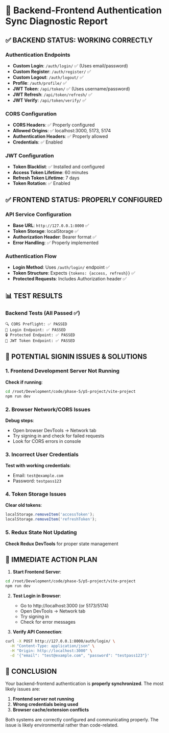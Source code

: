 # 🚀 Backend-Frontend Authentication Sync Diagnostic Report

## ✅ **BACKEND STATUS: WORKING CORRECTLY**

### Authentication Endpoints
- **Custom Login**: `/auth/login/` ✅ (Uses email/password)
- **Custom Register**: `/auth/register/` ✅
- **Custom Logout**: `/auth/logout/` ✅
- **Profile**: `/auth/profile/` ✅
- **JWT Token**: `/api/token/` ✅ (Uses username/password)
- **JWT Refresh**: `/api/token/refresh/` ✅
- **JWT Verify**: `/api/token/verify/` ✅

### CORS Configuration
- **CORS Headers**: ✅ Properly configured
- **Allowed Origins**: ✅ localhost:3000, 5173, 5174
- **Authentication Headers**: ✅ Properly allowed
- **Credentials**: ✅ Enabled

### JWT Configuration
- **Token Blacklist**: ✅ Installed and configured
- **Access Token Lifetime**: 60 minutes
- **Refresh Token Lifetime**: 7 days
- **Token Rotation**: ✅ Enabled

## ✅ **FRONTEND STATUS: PROPERLY CONFIGURED**

### API Service Configuration
- **Base URL**: `http://127.0.0.1:8000` ✅
- **Token Storage**: localStorage ✅
- **Authorization Header**: Bearer format ✅
- **Error Handling**: ✅ Properly implemented

### Authentication Flow
- **Login Method**: Uses `/auth/login/` endpoint ✅
- **Token Structure**: Expects `{tokens: {access, refresh}}` ✅
- **Protected Requests**: Includes Authorization header ✅

## 📊 **TEST RESULTS**

### Backend Tests (All Passed ✅)
```
🔍 CORS Preflight: ✅ PASSED
🔑 Login Endpoint: ✅ PASSED
🔒 Protected Endpoint: ✅ PASSED
🎫 JWT Token Endpoint: ✅ PASSED
```

## 🔧 **POTENTIAL SIGNIN ISSUES & SOLUTIONS**

### 1. **Frontend Development Server Not Running**
**Check if running**:
```bash
cd /root/Development/code/phase-5/p5-project/vite-project
npm run dev
```

### 2. **Browser Network/CORS Issues**
**Debug steps**:
- Open browser DevTools → Network tab
- Try signing in and check for failed requests
- Look for CORS errors in console

### 3. **Incorrect User Credentials**
**Test with working credentials**:
- Email: `test@example.com`
- Password: `testpass123`

### 4. **Token Storage Issues**
**Clear old tokens**:
```javascript
localStorage.removeItem('accessToken');
localStorage.removeItem('refreshToken');
```

### 5. **Redux State Not Updating**
**Check Redux DevTools** for proper state management

## 🎯 **IMMEDIATE ACTION PLAN**

1. **Start Frontend Server**:
```bash
cd /root/Development/code/phase-5/p5-project/vite-project
npm run dev
```

2. **Test Login in Browser**:
   - Go to http://localhost:3000 (or 5173/5174)
   - Open DevTools → Network tab
   - Try signing in
   - Check for error messages

3. **Verify API Connection**:
```bash
curl -X POST http://127.0.0.1:8000/auth/login/ \
  -H "Content-Type: application/json" \
  -H "Origin: http://localhost:3000" \
  -d '{"email": "test@example.com", "password": "testpass123"}'
```

## 🏁 **CONCLUSION**

Your backend-frontend authentication is **properly synchronized**. The most likely issues are:

1. **Frontend server not running** 
2. **Wrong credentials being used**
3. **Browser cache/extension conflicts**

Both systems are correctly configured and communicating properly. The issue is likely environmental rather than code-related.
